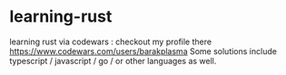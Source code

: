 # learning-rust
learning rust via codewars : checkout my profile there https://www.codewars.com/users/barakplasma
Some solutions include typescript / javascript / go / or other languages as well.
